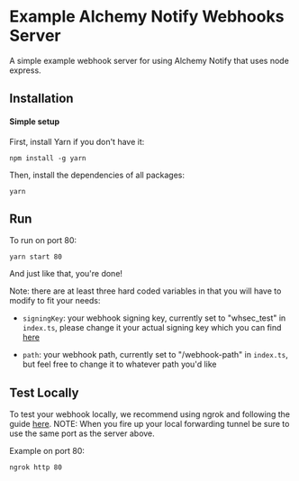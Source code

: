 # Example Alchemy Notify Webhooks Server

A simple example webhook server for using Alchemy Notify that uses node express.

## Installation

#### Simple setup

First, install Yarn if you don't have it:

```
npm install -g yarn
```

Then, install the dependencies of all packages:

```
yarn
```

## Run

To run on port 80:

```
yarn start 80
```

And just like that, you're done!

Note: there are at least three hard coded variables in that you will have to modify to fit your needs:

- `signingKey`: your webhook signing key, currently set to "whsec_test" in `index.ts`, please change it your actual signing key which you can find [here](https://docs.alchemy.com/alchemy/enhanced-apis/notify-api/using-notify#1.-find-your-signing-key)

- `path`: your webhook path, currently set to "/webhook-path" in `index.ts`, but feel free to change it to whatever path you'd like

## Test Locally

To test your webhook locally, we recommend using ngrok and following the guide [here](https://docs.alchemy.com/alchemy/enhanced-apis/notify-api/using-notify#1.-find-your-signing-key). NOTE: When you fire up your local forwarding tunnel be sure to use the same port as the server above.

Example on port 80:

`ngrok http 80`
